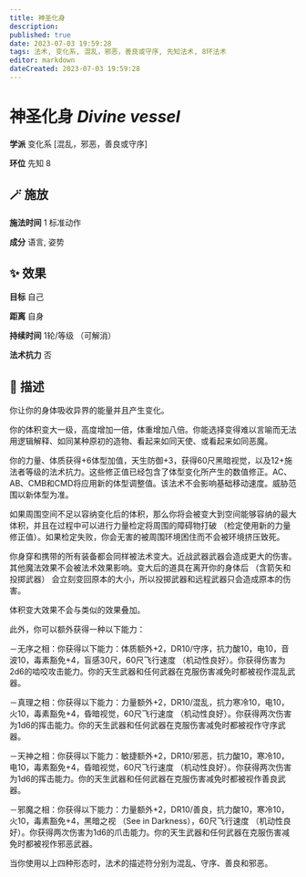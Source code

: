 ```yaml
---
title: 神圣化身
description: 
published: true
date: 2023-07-03 19:59:28
tags: 法术, 变化系, 混乱，邪恶，善良或守序, 先知法术, 8环法术
editor: markdown
dateCreated: 2023-07-03 19:59:28
---
```


# **神圣化身** *Divine vessel*

**学派** 变化系 \[混乱，邪恶，善良或守序\] 

**环位** 先知 8

## 🪄 施放

**施法时间** 1 标准动作

**成分** 语言, 姿势

## ✨ 效果 

**目标** 自己 

**距离** 自身  

**持续时间** 1轮/等级 （可解消） 

**法术抗力** 否

## 📖 描述

你让你的身体吸收异界的能量并且产生变化。

你的体积变大一级，高度增加一倍，体重增加八倍。你能选择变得难以言喻而无法用逻辑解释、如同某种原初的造物、看起来如同天使、或看起来如同恶魔。

你的力量、体质获得+6体型加值，天生防御+3，获得60尺黑暗视觉，以及12+施法者等级的法术抗力。这些修正值已经包含了体型变化所产生的数值修正。AC、AB、CMB和CMD将应用新的体型调整值。该法术不会影响基础移动速度。威胁范围以新体型为准。

如果周围空间不足以容纳变化后的体积，那么你将会被变大到空间能够容纳的最大体积，并且在过程中可以进行力量检定将周围的障碍物打破 （检定使用新的力量修正值）。如果检定失败，你会无害的被周围环境困住而不会被环境挤压致死。

你身穿和携带的所有装备都会同样被法术变大。近战武器武器会造成更大的伤害。其他魔法效果不会被法术效果影响。变大后的道具在离开你的身体后 （含箭矢和投掷武器） 会立刻变回原本的大小，所以投掷武器和远程武器只会造成原本的伤害。

体积变大效果不会与类似的效果叠加。

此外，你可以额外获得一种以下能力：

－无序之相：你获得以下能力：体质额外+2，DR10/守序，抗力酸10，电10，音波10，毒素豁免+4，盲感30尺，60尺飞行速度 （机动性良好）。你获得伤害为2d6的啮咬攻击能力。你的天生武器和任何武器在克服伤害减免时都被视作混乱武器。

－真理之相：你获得以下能力：力量额外+2，DR10/混乱，抗力寒冷10，电10，火10，毒素豁免+4，昏暗视觉，60尺飞行速度 （机动性良好）。你获得两次伤害为1d6的挥击能力。你的天生武器和任何武器在克服伤害减免时都被视作守序武器。

－天神之相：你获得以下能力：敏捷额外+2，DR10/邪恶，抗力酸10，寒冷10，电10，毒素豁免+4，昏暗视觉，60尺飞行速度 （机动性良好）。你获得两次伤害为1d6的挥击能力。你的天生武器和任何武器在克服伤害减免时都被视作善良武器。

－邪魔之相：你获得以下能力：力量额外+2，DR10/善良，抗力酸10，寒冷10，火10，毒素豁免+4，黑暗之视 （See in Darkness），60尺飞行速度 （机动性良好）。你获得两次伤害为1d6的爪击能力。你的天生武器和任何武器在克服伤害减免时都被视作邪恶武器。

当你使用以上四种形态时，法术的描述符分别为混乱、守序、善良和邪恶。
    